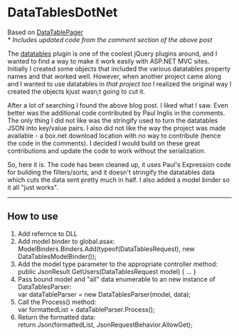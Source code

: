 DataTablesDotNet
================

Based on [DataTablePager](http://activeengine.net/2011/02/09/datatablepager-now-has-multi-column-sort-capability-for-datatables-net/)  
_* Includes updated code from the comment section of the above post_

The [datatables](http://datatables.net/) plugin is one of the coolest jQuery plugins around, and I wanted to find a way to make it work easily with ASP.NET MVC sites. Initially I created some objects that included the various datatables property names and that worked well. However, when another project came along and I wanted to use datatables in _that project too_ I realized the original way I created the objects kjust wasn;t going to cut it.

After a lot of searching I found the above blog post. I liked what I saw. Even better was the additional code contributed by Paul Inglis in the comments. The only thing I did not like was the stringify used to turn the datatables JSON into key/value pairs. I also did not like the way the project was made available - a box.net download location with no way to contribute (hence the code in the comments). I decided I would build on these great contributions and update the code to work without the serialization.

So, here it is. The code has been cleaned up, it uses Paul's Expression code for building the filters/sorts, and it doesn't stringify the datatables data which cuts the data sent pretty much in half. I also added a model binder so it all "just works".

---

How to use
----------
1. Add refernce to DLL
2. Add model binder to global.asax:  
    ModelBinders.Binders.Add(typeof(DataTablesRequest), new DataTablesModelBinder());
3. Add the model type parameter to the appropriate controller method:  
    public JsonResult GetUsers(DataTablesRequest model) {
        ...
    }
4. Pass bound model and "all" data enumerable to an new instance of DataTablesParser:  
    var dataTableParser = new DataTablesParser<User>(model, data);
5. Call the Process() method:  
    var formattedList = dataTableParser.Process();
6. Return the formatted data:  
    return Json(formattedList, JsonRequestBehavior.AllowGet);